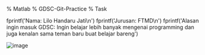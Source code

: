 % Matlab
% GDSC-Git-Practice
% Task

fprintf('Nama: Lilo Handaru Jati\n')
fprintf('Jurusan: FTMD\n')
fprintf('Alasan ingin masuk GDSC: Ingin belajar lebih banyak mengenai programming dan juga kenalan sama teman baru buat belajar bareng')

![image](https://user-images.githubusercontent.com/92445321/137141559-7276e020-7deb-465e-806a-795774f302f7.png)
